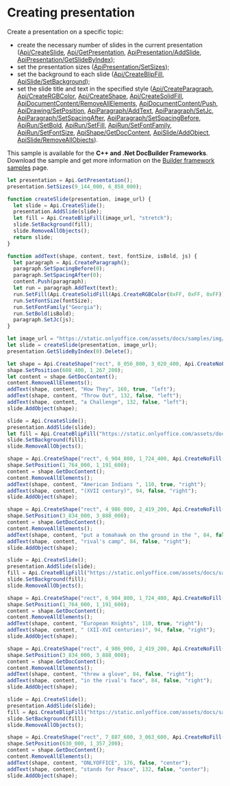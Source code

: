 # Creating presentation

Create a presentation on a specific topic:

- create the necessary number of slides in the current presentation ([Api/CreateSlide](../presentation-api/Api/Methods/CreateSlide.md), [Api/GetPresentation](../presentation-api/Api/Methods/GetPresentation.md), [ApiPresentation/AddSlide](../presentation-api/ApiPresentation/Methods/AddSlide.md), [ApiPresentation/GetSlideByIndex](../presentation-api/ApiPresentation/Methods/GetSlideByIndex.md));
- set the presentation sizes ([ApiPresentation/SetSizes](../presentation-api/ApiPresentation/Methods/SetSizes.md));
- set the background to each slide ([Api/CreateBlipFill](../presentation-api/Api/Methods/CreateBlipFill.md), [ApiSlide/SetBackground](../presentation-api/ApiSlide/Methods/SetBackground.md));
- set the slide title and text in the specified style ([Api/CreateParagraph](../presentation-api/Api/Methods/CreateParagraph.md), [Api/CreateRGBColor](../presentation-api/Api/Methods/CreateRGBColor.md), [Api/CreateShape](../presentation-api/Api/Methods/CreateShape.md), [Api/CreateSolidFill](../presentation-api/Api/Methods/CreateSolidFill.md), [ApiDocumentContent/RemoveAllElements](../presentation-api/ApiDocumentContent/Methods/RemoveAllElements.md), [ApiDocumentContent/Push](../presentation-api/ApiDocumentContent/Methods/Push.md), [ApiDrawing/SetPosition](../presentation-api/ApiDrawing/Methods/SetPosition.md), [ApiParagraph/AddText](../presentation-api/ApiParagraph/Methods/AddText.md), [ApiParagraph/SetJc](../presentation-api/ApiParagraph/Methods/SetJc.md), [ApiParagraph/SetSpacingAfter](../presentation-api/ApiParagraph/Methods/SetSpacingAfter.md), [ApiParagraph/SetSpacingBefore](../presentation-api/ApiParagraph/Methods/SetSpacingBefore.md), [ApiRun/SetBold](../presentation-api/ApiRun/Methods/SetBold.md), [ApiRun/SetFill](../presentation-api/ApiRun/Methods/SetFill.md), [ApiRun/SetFontFamily](../presentation-api/ApiRun/Methods/SetFontFamily.md), [ApiRun/SetFontSize](../presentation-api/ApiRun/Methods/SetFontSize.md), [ApiShape/GetDocContent](../presentation-api/ApiShape/Methods/GetDocContent.md), [ApiSlide/AddObject](../presentation-api/ApiSlide/Methods/AddObject.md), [ApiSlide/RemoveAllObjects](../presentation-api/ApiSlide/Methods/RemoveAllObjects.md)).

This sample is available for the **C++ and .Net DocBuilder Frameworks**.
Download the sample and get more information on the [Builder framework samples](../../../document-builder/builder-framework/builder-framework-samples/builder-framework-samples.md) page.

```ts document-builder={"documentType": "slide", "editorConfig": {"customization": {"zoom": 60}}}
let presentation = Api.GetPresentation();
presentation.SetSizes(9_144_000, 6_858_000);

function createSlide(presentation, image_url) {
  let slide = Api.CreateSlide();
  presentation.AddSlide(slide);
  let fill = Api.CreateBlipFill(image_url, "stretch");
  slide.SetBackground(fill);
  slide.RemoveAllObjects();
  return slide;
}

function addText(shape, content, text, fontSize, isBold, js) {
  let paragraph = Api.CreateParagraph();
  paragraph.SetSpacingBefore(0);
  paragraph.SetSpacingAfter(0);
  content.Push(paragraph);
  let run = paragraph.AddText(text);
  run.SetFill(Api.CreateSolidFill(Api.CreateRGBColor(0xFF, 0xFF, 0xFF)));
  run.SetFontSize(fontSize);
  run.SetFontFamily("Georgia");
  run.SetBold(isBold);
  paragraph.SetJc(js);
}

let image_url = "https://static.onlyoffice.com/assets/docs/samples/img/presentation_gun.png";
let slide = createSlide(presentation, image_url);
presentation.GetSlideByIndex(0).Delete();

let shape = Api.CreateShape("rect", 8_056_800, 3_020_400, Api.CreateNoFill(), Api.CreateStroke(0, Api.CreateNoFill()));
shape.SetPosition(608_400, 1_267_200);
let content = shape.GetDocContent();
content.RemoveAllElements();
addText(shape, content, "How They", 160, true, "left");
addText(shape, content, "Throw Out", 132, false, "left");
addText(shape, content, "a Challenge", 132, false, "left");
slide.AddObject(shape);

slide = Api.CreateSlide();
presentation.AddSlide(slide);
let fill = Api.CreateBlipFill("https://static.onlyoffice.com/assets/docs/samples/img/presentation_axe.png", "stretch");
slide.SetBackground(fill);
slide.RemoveAllObjects();

shape = Api.CreateShape("rect", 6_904_800, 1_724_400, Api.CreateNoFill(), Api.CreateStroke(0, Api.CreateNoFill()));
shape.SetPosition(1_764_000, 1_191_600);
content = shape.GetDocContent();
content.RemoveAllElements();
addText(shape, content, "American Indians ", 110, true, "right");
addText(shape, content, "(XVII century)", 94, false, "right");
slide.AddObject(shape);

shape = Api.CreateShape("rect", 4_986_000, 2_419_200, Api.CreateNoFill(), Api.CreateStroke(0, Api.CreateNoFill()));
shape.SetPosition(3_834_000, 3_888_000);
content = shape.GetDocContent();
content.RemoveAllElements();
addText(shape, content, "put a tomahawk on the ground in the ", 84, false, "right");
addText(shape, content, "rival's camp", 84, false, "right");
slide.AddObject(shape);

slide = Api.CreateSlide();
presentation.AddSlide(slide);
fill = Api.CreateBlipFill("https://static.onlyoffice.com/assets/docs/samples/img/presentation_knight.png", "stretch");
slide.SetBackground(fill);
slide.RemoveAllObjects();

shape = Api.CreateShape("rect", 6_904_800, 1_724_400, Api.CreateNoFill(), Api.CreateStroke(0, Api.CreateNoFill()));
shape.SetPosition(1_764_000, 1_191_600);
content = shape.GetDocContent();
content.RemoveAllElements();
addText(shape, content, "European Knights", 110, true, "right");
addText(shape, content, " (XII-XVI centuries)", 94, false, "right");
slide.AddObject(shape);

shape = Api.CreateShape("rect", 4_986_000, 2_419_200, Api.CreateNoFill(), Api.CreateStroke(0, Api.CreateNoFill()));
shape.SetPosition(3_834_000, 3_888_000);
content = shape.GetDocContent();
content.RemoveAllElements();
addText(shape, content, "threw a glove", 84, false, "right");
addText(shape, content, "in the rival's face", 84, false, "right");
slide.AddObject(shape);

slide = Api.CreateSlide();
presentation.AddSlide(slide);
fill = Api.CreateBlipFill("https://static.onlyoffice.com/assets/docs/samples/img/presentation_sky.png", "stretch");
slide.SetBackground(fill);
slide.RemoveAllObjects();

shape = Api.CreateShape("rect", 7_887_600, 3_063_600, Api.CreateNoFill(), Api.CreateStroke(0, Api.CreateNoFill()));
shape.SetPosition(630_000, 1_357_200);
content = shape.GetDocContent();
content.RemoveAllElements();
addText(shape, content, "ONLYOFFICE", 176, false, "center");
addText(shape, content, "stands for Peace", 132, false, "center");
slide.AddObject(shape);
```
